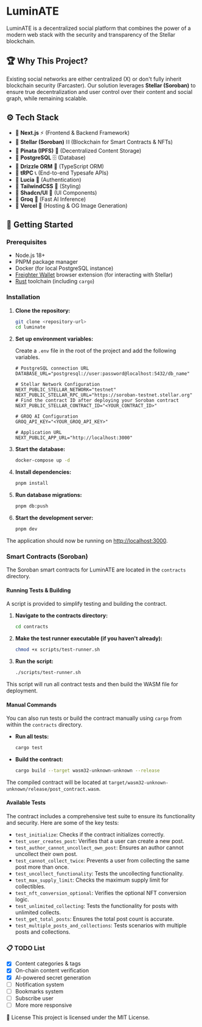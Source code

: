 # LuminATE

LuminATE is a decentralized social platform that combines the power of a modern web stack with the security and transparency of the Stellar blockchain.

## 🏆 Why This Project?

Existing social networks are either centralized (X) or don't fully inherit blockchain security (Farcaster). Our solution leverages **Stellar (Soroban)** to ensure true decentralization and user control over their content and social graph, while remaining scalable.

## ⚙️ Tech Stack
- 🔹 **Next.js** ⚡ (Frontend & Backend Framework)
- 🔹 **Stellar (Soroban)** ⛓️ (Blockchain for Smart Contracts & NFTs)
- 🔹 **Pinata (IPFS)** 🧊 (Decentralized Content Storage)
- 🔹 **PostgreSQL** 🗄️ (Database)
- 🔹 **Drizzle ORM** 🎯 (TypeScript ORM)
- 🔹 **tRPC** 📞 (End-to-end Typesafe APIs)
- 🔹 **Lucia** 🔑 (Authentication)
- 🔹 **TailwindCSS** 🎨 (Styling)
- 🔹 **Shadcn/UI** 🧩 (UI Components)
- 🔹 **Groq** 🧠 (Fast AI Inference)
- 🔹 **Vercel** 🚀 (Hosting & OG Image Generation)

## 🚀 Getting Started

### Prerequisites
*   Node.js 18+
*   PNPM package manager
*   Docker (for local PostgreSQL instance)
*   [Freighter Wallet](https://www.freighter.app/) browser extension (for interacting with Stellar)
*   [Rust](https://www.rust-lang.org/tools/install) toolchain (including `cargo`)

### Installation

1.  **Clone the repository:**
    ```bash
    git clone <repository-url>
    cd luminate
    ```

2.  **Set up environment variables:**

    Create a `.env` file in the root of the project and add the following variables.
    ```env
    # PostgreSQL connection URL
    DATABASE_URL="postgresql://user:password@localhost:5432/db_name"

    # Stellar Network Configuration
    NEXT_PUBLIC_STELLAR_NETWORK="testnet"
    NEXT_PUBLIC_STELLAR_RPC_URL="https://soroban-testnet.stellar.org"
    # Find the contract ID after deploying your Soroban contract
    NEXT_PUBLIC_STELLAR_CONTRACT_ID="<YOUR_CONTRACT_ID>"

    # GROQ AI Configuration
    GROQ_API_KEY="<YOUR_GROQ_API_KEY>"

    # Application URL
    NEXT_PUBLIC_APP_URL="http://localhost:3000"
    ```

3.  **Start the database:**
    ```bash
    docker-compose up -d
    ```

4.  **Install dependencies:**
    ```bash
    pnpm install
    ```

5.  **Run database migrations:**
    ```bash
    pnpm db:push
    ```

6.  **Start the development server:**
    ```bash
    pnpm dev
    ```

The application should now be running on [http://localhost:3000](http://localhost:3000).

### Smart Contracts (Soroban)

The Soroban smart contracts for LuminATE are located in the `contracts` directory.

#### Running Tests & Building

A script is provided to simplify testing and building the contract.

1.  **Navigate to the contracts directory:**
    ```bash
    cd contracts
    ```

2.  **Make the test runner executable (if you haven't already):**
    ```bash
    chmod +x scripts/test-runner.sh
    ```

3.  **Run the script:**
    ```bash
    ./scripts/test-runner.sh
    ```

This script will run all contract tests and then build the WASM file for deployment.

#### Manual Commands

You can also run tests or build the contract manually using `cargo` from within the `contracts` directory.

*   **Run all tests:**
    ```bash
    cargo test
    ```

*   **Build the contract:**
    ```bash
    cargo build --target wasm32-unknown-unknown --release
    ```

The compiled contract will be located at `target/wasm32-unknown-unknown/release/post_contract.wasm`.

#### Available Tests

The contract includes a comprehensive test suite to ensure its functionality and security. Here are some of the key tests:

*   `test_initialize`: Checks if the contract initializes correctly.
*   `test_user_creates_post`: Verifies that a user can create a new post.
*   `test_author_cannot_uncollect_own_post`: Ensures an author cannot uncollect their own post.
*   `test_cannot_collect_twice`: Prevents a user from collecting the same post more than once.
*   `test_uncollect_functionality`: Tests the uncollecting functionality.
*   `test_max_supply_limit`: Checks the maximum supply limit for collectibles.
*   `test_nft_conversion_optional`: Verifies the optional NFT conversion logic.
*   `test_unlimited_collecting`: Tests the functionality for posts with unlimited collects.
*   `test_get_total_posts`: Ensures the total post count is accurate.
*   `test_multiple_posts_and_collections`: Tests scenarios with multiple posts and collections.

### 📋 TODO List
*   [x] Content categories & tags
*   [x] On-chain content verification
*   [x] AI-powered secret generation
*   [ ] Notification system
*   [ ] Bookmarks system
*   [ ] Subscribe user
*   [ ] More more responsive

📜 License
This project is licensed under the MIT License.
